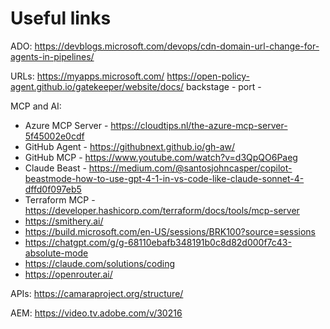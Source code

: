 <h1>Useful links</h1>

ADO:
https://devblogs.microsoft.com/devops/cdn-domain-url-change-for-agents-in-pipelines/

URLs:
https://myapps.microsoft.com/
https://open-policy-agent.github.io/gatekeeper/website/docs/
backstage - 
port - 


MCP and AI:
- Azure MCP Server - https://cloudtips.nl/the-azure-mcp-server-5f45002e0cdf
- GitHub Agent - https://githubnext.github.io/gh-aw/
- GitHub MCP - https://www.youtube.com/watch?v=d3QpQO6Paeg
- Claude Beast - https://medium.com/@santosjohncasper/copilot-beastmode-how-to-use-gpt-4-1-in-vs-code-like-claude-sonnet-4-dffd0f097eb5
- Terraform MCP - https://developer.hashicorp.com/terraform/docs/tools/mcp-server
- https://smithery.ai/
- https://build.microsoft.com/en-US/sessions/BRK100?source=sessions
- https://chatgpt.com/g/g-68110ebafb348191b0c8d82d000f7c43-absolute-mode
- https://claude.com/solutions/coding
- https://openrouter.ai/



APIs:
https://camaraproject.org/structure/

AEM:
https://video.tv.adobe.com/v/30216


